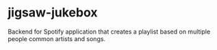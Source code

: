 # jigsaw-jukebox
Backend for Spotify application that creates a playlist based on multiple people common artists and songs.
